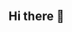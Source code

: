 ## Hi there 👋

<!--
**Hritick-kumar/Hritick-kumar** is a ✨ _special_ ✨ repository because its `README.md` (this file) appears on your GitHub profile.


🔭 I’m currently working on a comprehensive sales data analysis project as part of my B.Tech CSE coursework, consolidating data from multiple sources to gain insights into sales performance.

🌱 I’m currently learning advanced data analysis techniques and tools, including data preprocessing with pandas, data visualization with Matplotlib and Seaborn, and integrating large datasets for insightful analysis.

👯 I’m looking to collaborate on projects related to data science and analytics, particularly those involving large datasets, data visualization, and machine learning applications.

🤔 I’m looking for help with understanding and implementing advanced data analysis methods and best practices for managing and interpreting large datasets.

💬 Ask me about data analysis techniques, Python programming, or insights from my current sales data analysis project.

📫 How to reach me: You can reach me at shivanshhritick@gmail.com.

⚡ Fun fact: I once analyzed a dataset of historical weather patterns to predict the best days for outdoor activities, and my predictions were spot-on!
